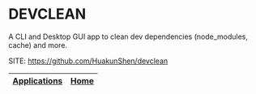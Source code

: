 # DEVCLEAN

 A CLI and Desktop GUI app to clean dev dependencies (node_modules, cache) and more.

 SITE: https://github.com/HuakunShen/devclean

 | [Applications](https://portable-linux-apps.github.io/apps.html) | [Home](https://portable-linux-apps.github.io)
 | --- | --- |
